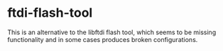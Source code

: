 ftdi-flash-tool
===============

This is an alternative to the libftdi flash tool, which seems to be missing functionality and in some cases produces broken configurations.
